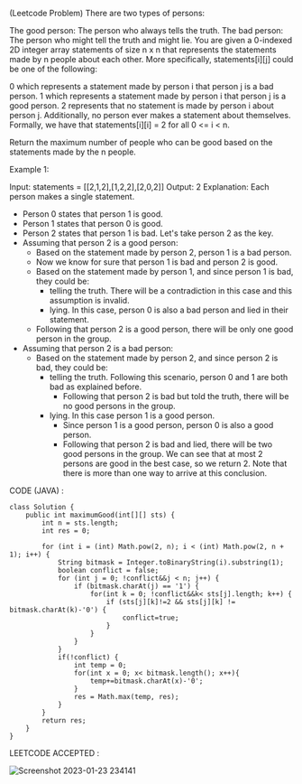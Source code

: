 (Leetcode Problem) 
There are two types of persons:

The good person: The person who always tells the truth.
The bad person: The person who might tell the truth and might lie.
You are given a 0-indexed 2D integer array statements of size n x n that represents the statements made by n people about each other. More specifically, statements[i][j] could be one of the following:

0 which represents a statement made by person i that person j is a bad person.
1 which represents a statement made by person i that person j is a good person.
2 represents that no statement is made by person i about person j.
Additionally, no person ever makes a statement about themselves. Formally, we have that statements[i][i] = 2 for all 0 <= i < n.

Return the maximum number of people who can be good based on the statements made by the n people.

 

Example 1:


Input: statements = [[2,1,2],[1,2,2],[2,0,2]]
Output: 2
Explanation: Each person makes a single statement.
- Person 0 states that person 1 is good.
- Person 1 states that person 0 is good.
- Person 2 states that person 1 is bad.
Let's take person 2 as the key.
- Assuming that person 2 is a good person:
    - Based on the statement made by person 2, person 1 is a bad person.
    - Now we know for sure that person 1 is bad and person 2 is good.
    - Based on the statement made by person 1, and since person 1 is bad, they could be:
        - telling the truth. There will be a contradiction in this case and this assumption is invalid.
        - lying. In this case, person 0 is also a bad person and lied in their statement.
    - Following that person 2 is a good person, there will be only one good person in the group.
- Assuming that person 2 is a bad person:
    - Based on the statement made by person 2, and since person 2 is bad, they could be:
        - telling the truth. Following this scenario, person 0 and 1 are both bad as explained before.
            - Following that person 2 is bad but told the truth, there will be no good persons in the group.
        - lying. In this case person 1 is a good person.
            - Since person 1 is a good person, person 0 is also a good person.
            - Following that person 2 is bad and lied, there will be two good persons in the group.
We can see that at most 2 persons are good in the best case, so we return 2.
Note that there is more than one way to arrive at this conclusion.



CODE (JAVA) :

```
class Solution {
    public int maximumGood(int[][] sts) {
        int n = sts.length;
        int res = 0;
        
        for (int i = (int) Math.pow(2, n); i < (int) Math.pow(2, n + 1); i++) {
            String bitmask = Integer.toBinaryString(i).substring(1);
            boolean conflict = false;
            for (int j = 0; !conflict&&j < n; j++) {
                if (bitmask.charAt(j) == '1') {
                    for(int k = 0; !conflict&&k< sts[j].length; k++) {
                        if (sts[j][k]!=2 && sts[j][k] != bitmask.charAt(k)-'0') {
                            conflict=true;
                        }
                    }
                }
            }
            if(!conflict) {
                int temp = 0;
                for(int x = 0; x< bitmask.length(); x++){
                    temp+=bitmask.charAt(x)-'0';
                }
                res = Math.max(temp, res);
            }
        }
        return res;
    }
}

```
LEETCODE ACCEPTED :

![Screenshot 2023-01-23 234141](https://user-images.githubusercontent.com/73281015/214117139-7c27da6b-2388-41b1-b3ee-f9de07e0c749.png)



